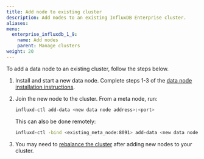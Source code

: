 ```yaml
---
title: Add node to existing cluster
description: Add nodes to an existing InfluxDB Enterprise cluster.
aliases:
menu:
  enterprise_influxdb_1_9:
    name: Add nodes
    parent: Manage clusters
weight: 20
---
```


To add a data node to an existing cluster, follow the steps below.

1. Install and start a new data node.
   Complete steps 1-3 of the [data node installation instructions](http://localhost:1313/enterprise_influxdb/v1.9/introduction/install-and-deploy/installation/data_node_installation/#step-1-add-appropriate-dns-entries-for-each-of-your-servers).
2. Join the new node to the cluster. From a meta node, run:
   ```sh
   influxd-ctl add-data <new data node address>:<port>
   ```
   This can also be done remotely:

   ```sh
   influxd-ctl -bind <existing_meta_node:8091> add-data <new data node address>:<port>
   ```
3. You may need to [rebalance the cluster](/enterprise_influxdb/v1.9/administration/manage/clusters/rebalance/)
   after adding new nodes to your cluster.
